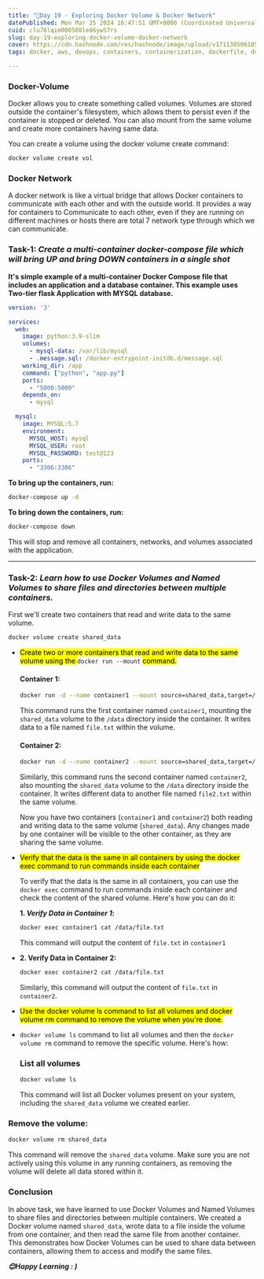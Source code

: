 ```yaml
---
title: "🚢Day 19 - Exploring Docker Volume & Docker Network"
datePublished: Mon Mar 25 2024 16:47:51 GMT+0000 (Coordinated Universal Time)
cuid: clu76lqim000508le86yw57rs
slug: day-19-exploring-docker-volume-docker-network
cover: https://cdn.hashnode.com/res/hashnode/image/upload/v1711385061850/0ebe0205-167d-4f46-bc99-de718c570681.png
tags: docker, aws, devops, containers, containerization, dockerfile, devops-tools, docker-volume, 90daysofdevops, vivekmoudekar

---
```


### **Docker-Volume**

Docker allows you to create something called volumes. Volumes are stored outside the container's filesystem, which allows them to persist even if the container is stopped or deleted. You can also mount from the same volume and create more containers having same data.

You can create a volume using the docker volume create command:

```dockerfile
docker volume create vol
```

### **Docker Network**

A docker network is like a virtual bridge that allows Docker containers to communicate with each other and with the outside world. It provides a way for containers to Communicate to each other, even if they are running on different machines or hosts there are total 7 network type through which we can communicate.

### **Task-1: *Create a multi-container docker-compose file which will bring UP and bring DOWN containers in a single shot***

**It's simple example of a multi-container Docker Compose file that includes an application and a database container. This example uses Two-tier flask Application with MYSQL database.**

```yaml
version: '3'

services:
  web:
    image: python:3.9-slim
    volumes:
      - mysql-data: /var/lib/mysql
      - .message.sql: /docker-entrypoint-initdb.d/message.sql
    working_dir: /app
    command: ["python", "app.py"]
    ports:
      - "5000:5000"
    depends_on:
      - mysql

  mysql:
    image: MYSQL:5.7
    environment:
      MYSQL_HOST: mysql
      MYSQL_USER: root
      MYSQL_PASSWORD: test@123
    ports:
      - "3306:3306"
```

**To bring up the containers, run:**

```bash
docker-compose up -d
```

**To bring down the containers, run:**

```bash
docker-compose down
```

This will stop and remove all containers, networks, and volumes associated with the application.

---

### **Task-2: *Learn how to use Docker Volumes and Named Volumes to share files and directories between multiple containers.***

First we'll create two containers that read and write data to the same volume.

```bash
docker volume create shared_data
```

* <mark>Create two or more containers that read and write data to the same volume using the </mark> `docker run --mount` <mark> command.</mark>
    
    #### **Container 1**:
    
    ```bash
    docker run -d --name container1 --mount source=shared_data,target=/data busybox sh -c "echo 'Data from Container 1' > /data/file.txt && tail -f /dev/null"
    ```
    
    This command runs the first container named `container1`, mounting the `shared_data` volume to the `/data` directory inside the container. It writes data to a file named `file.txt` within the volume.
    
    #### Container 2:
    
    ```bash
    docker run -d --name container2 --mount source=shared_data,target=/data busybox sh -c "echo 'Data from Container 2' > /data/file2.txt && tail -f /dev/null"
    ```
    
    Similarly, this command runs the second container named `container2`, also mounting the `shared_data` volume to the `/data` directory inside the container. It writes different data to another file named `file2.txt` within the same volume.
    
      
    Now you have two containers (`container1` and `container2`) both reading and writing data to the same volume (`shared_data`). Any changes made by one container will be visible to the other container, as they are sharing the same volume.
    
* <mark>Verify that the data is the same in all containers by using the docker exec command to run commands inside each container</mark>
    
      
    To verify that the data is the same in all containers, you can use the `docker exec` command to run commands inside each container and check the content of the shared volume. Here's how you can do it:
    
    **1. *Verify Data in Container 1*:**
    
    ```bash
    docker exec container1 cat /data/file.txt
    ```
    
    This command will output the content of `file.txt` in `container1`
    
* **2\. Verify Data in Container 2:**
    
    ```bash
    docker exec container2 cat /data/file.txt
    ```
    
    Similarly, this command will output the content of `file.txt` in `container2`.
    
* <mark>Use the docker volume ls command to list all volumes and docker volume rm command to remove the volume when you're done.</mark>
    
* `docker volume ls` command to list all volumes and then the `docker volume rm` command to remove the specific volume. Here's how:
    
    ### **List all volumes**
    
    ```dockerfile
    docker volume ls
    ```
    
    This command will list all Docker volumes present on your system, including the `shared_data` volume we created earlier.
    

### **Remove the volume:**

```dockerfile
docker volume rm shared_data
```

This command will remove the `shared_data` volume. Make sure you are not actively using this volume in any running containers, as removing the volume will delete all data stored within it.

### **Conclusion**

In above task, we have learned to use Docker Volumes and Named Volumes to share files and directories between multiple containers. We created a Docker volume named `shared_data`, wrote data to a file inside the volume from one container, and then read the same file from another container. This demonstrates how Docker Volumes can be used to share data between containers, allowing them to access and modify the same files.

***😊Happy Learning : )***